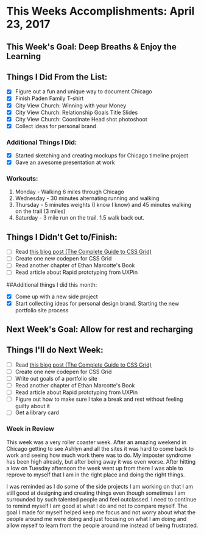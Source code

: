 # This Weeks Accomplishments: April 23, 2017

## This Week's Goal: Deep Breaths &amp; Enjoy the Learning

## Things I Did From the List:
- [x] Figure out a fun and unique way to document Chicago
- [x] Finish Paden Family T-shirt
- [x] City View Church: Winning with your Money
- [x] City View Church: Relationship Goals Title Slides
- [x] City View Church: Coordinate Head shot photoshoot
- [x] Collect ideas for personal brand

### Additional Things I Did:
- [x] Started sketching and creating mockups for Chicago timeline project
- [x] Gave an awesome presentation at work

### Workouts:
1. Monday - Walking 6 miles through Chicago
2. Wednesday - 30 minutes alternating running and walking
3. Thursday - 5 minutes weights (I know I know) and 45 minutes walking on the trail (3 miles)
4. Saturday - 3 mile run on the trail. 1.5 walk back out.

## Things I Didn't Get to/Finish:
- [ ] Read [this blog post (The Complete Guide to CSS Grid)](https://css-tricks.com/snippets/css/complete-guide-grid)
- [ ] Create one new codepen for CSS Grid
- [ ] Read another chapter of Ethan Marcotte's Book
- [ ] Read article about Rapid prototyping from UXPin

##Additional things I did this month:
- [x] Come up with a new side project
- [x] Start collecting ideas for personal design brand. Starting the new portfolio site process

## Next Week's Goal: Allow for rest and recharging

## Things I'll do Next Week:
- [ ] Read [this blog post (The Complete Guide to CSS Grid)](https://css-tricks.com/snippets/css/complete-guide-grid)
- [ ] Create one new codepen for CSS Grid
- [ ] Write out goals of a portfolio site
- [ ] Read another chapter of Ethan Marcotte's Book
- [ ] Read article about Rapid prototyping from UXPin
- [ ] Figure out how to make sure I take a break and rest without feeling guilty about it
- [ ] Get a library card

### Week in Review
This week was a very roller coaster week. After an amazing weekend in Chicago getting to see Ashlyn and all the sites it was hard to come back to work and seeing how much work there was to do. My imposter syndrome has been high already, but after being away it was even worse. After hitting a low on Tuesday afternoon the week went up from there I was able to reprove to myself that I am in the right place and doing the right things.

I was reminded as I do some of the side projects I am working on that I am still good at designing and creating things even though sometimes I am surrounded by such talented people and feel outclassed. I need to continue to remind myself I am good at what I do and not to compare myself. The goal I made for myself helped keep me focus and not worry about what the people around me were doing and just focusing on what I am doing and allow myself to learn from the people around me instead of being frustrated.
